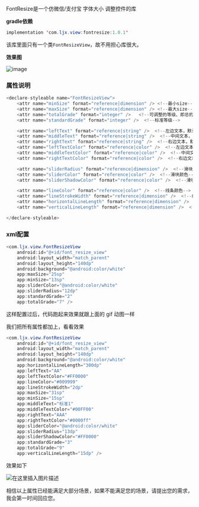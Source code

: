 FontResize是一个仿微信/支付宝 字体大小 调整控件的库

**gradle依赖**
```java
implementation 'com.ljx.view:fontresize:1.0.1'
```
该库里面只有一个类`FontResizeView`，故不用担心库很大。

**效果图**

![image](https://github.com/liujingxing/FontReszie/blob/master/screenRecord/screen.gif)

### 属性说明

```java
<declare-styleable name="FontResizeView">
    <attr name="minSize" format="reference|dimension" /> <!--最小size-->
    <attr name="maxSize" format="reference|dimension" /> <!--最大size-->
    <attr name="totalGrade" format="integer" />   <!--可调整的等级、即总的等级-->
    <attr name="standardGrade" format="integer" />  <!--标准等级-->

    <attr name="leftText" format="reference|string" />  <!--左边文本，默认为 'A'-->
    <attr name="middleText" format="reference|string" />  <!--中间文本，默认为 '标准'-->
    <attr name="rightText" format="reference|string" />  <!--右边文本，默认为 'A'-->
    <attr name="leftTextColor" format="reference|color" />  <!--左边文本颜色，默认为全黑-->
    <attr name="middleTextColor" format="reference|color" />  <!--中间文本颜色，默认为全黑-->
    <attr name="rightTextColor" format="reference|color" />  <!--右边文本颜色，默认为全黑-->

    <attr name="sliderRadius" format="reference|dimension" />  <!--滑块半径-->
    <attr name="sliderColor" format="reference|color" />  <!--滑块颜色-->
    <attr name="sliderShadowColor" format="reference|color" />  <!--滑块边缘阴影颜色-->

    <attr name="lineColor" format="reference|color" />  <!--线条颜色-->
    <attr name="lineStrokeWidth" format="reference|dimension" />  <!--线条宽度，即粗细程度-->
    <attr name="horizontalLineLength" format="reference|dimension" />  <!--横向线条长度-->
    <attr name="verticalLineLength" format="reference|dimension" />  <!--纵向线条长度-->

</declare-styleable>
```
### xml配置
```java
<com.ljx.view.FontResizeView
    android:id="@+id/font_resize_view"
    android:layout_width="match_parent"
    android:layout_height="140dp"
    android:background="@android:color/white"
    app:maxSize="25sp"
    app:minSize="13sp"
    app:sliderColor="@android:color/white"
    app:sliderRadius="12dp"
    app:standardGrade="2"
    app:totalGrade="7" />
```
这样配置过后，代码跑起来效果就跟上面的 gif 动图一样

我们把所有属性都加上，看看效果

```java
<com.ljx.view.FontResizeView
    android:id="@+id/font_resize_view"
    android:layout_width="match_parent"
    android:layout_height="140dp"
    android:background="@android:color/white"
    app:horizontalLineLength="300dp"
    app:leftText="AA"
    app:leftTextColor="#FF0000"
    app:lineColor="#009999"
    app:lineStrokeWidth="2dp"
    app:maxSize="31sp"
    app:minSize="15sp"
    app:middleText="标准1"
    app:middleTextColor="#00FF00"
    app:rightText="AAA"
    app:rightTextColor="#0000ff"
    app:sliderColor="@android:color/white"
    app:sliderRadius="13dp"
    app:sliderShadowColor="#FF0000"
    app:standardGrade="3"
    app:totalGrade="9"
    app:verticalLineLength="15dp" />
```
效果如下

![在这里插入图片描述](https://img-blog.csdnimg.cn/20190512142658512.png?x-oss-process=image/watermark,type_ZmFuZ3poZW5naGVpdGk,shadow_10,text_aHR0cHM6Ly9ibG9nLmNzZG4ubmV0L2xpdWppbmd4aW5nOTM=,size_16,color_FFFFFF,t_70)

相信以上属性已经能满足大部分场景，如果不能满足您的场景，请提出您的需求，我会第一时间回应您。
